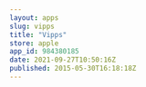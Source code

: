 ```yaml
---
layout: apps
slug: vipps
title: "Vipps"
store: apple
app_id: 984380185
date: 2021-09-27T10:50:16Z
published: 2015-05-30T16:18:18Z
---
```

